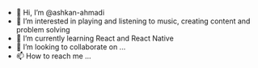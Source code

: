 - 👋 Hi, I’m @ashkan-ahmadi
- 👀 I’m interested in playing and listening to music, creating content and problem solving
- 🌱 I’m currently learning React and React Native
- 💞️ I’m looking to collaborate on ...
- 📫 How to reach me ...

<!---
ashkan-ahmadi/ashkan-ahmadi is a ✨ special ✨ repository because its `README.md` (this file) appears on your GitHub profile.
You can click the Preview link to take a look at your changes.
--->
